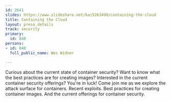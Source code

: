 ```yaml
---
id: 2641
slides: https://www.slideshare.net/kai5263499/containing-the-cloud
title: Containing the Cloud
layout: preso_details
track: security
primary:
  id: 840
persons:
- id: 840
  full_public_name: Wes Widner

---
```

Curious about the current state of container security? Want to know what the best practices are for creating images? Interested in the current container security offerings? You're in luck! Come join me as we explore the attack surface for containers. Recent exploits. Best practices for creating container images. And the current offerings for container security.
